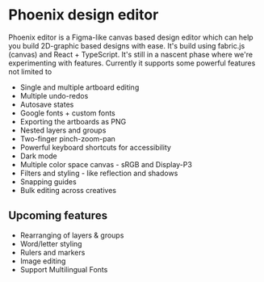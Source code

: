 # Phoenix design editor

Phoenix editor is a Figma-like canvas based design editor which can help you build 2D-graphic based designs with ease. It's build using fabric.js (canvas) and React + TypeScript.
It's still in a nascent phase where we're experimenting with features. Currently it supports some powerful features not limited to

-   Single and multiple artboard editing
-   Multiple undo-redos
-   Autosave states
-   Google fonts + custom fonts
-   Exporting the artboards as PNG
-   Nested layers and groups
-   Two-finger pinch-zoom-pan
-   Powerful keyboard shortcuts for accessibility
-   Dark mode
-   Multiple color space canvas - sRGB and Display-P3
-   Filters and styling - like reflection and shadows
-   Snapping guides
-   Bulk editing across creatives

## Upcoming features

-   Rearranging of layers & groups
-   Word/letter styling
-   Rulers and markers
-   Image editing
-   Support Multilingual Fonts
